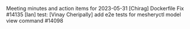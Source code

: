Meeting minutes and action items for 2023-05-31
[Chirag]  Dockerfile Fix #14135
                    [Ian]  test: 
[Vinay Cheripally] add e2e tests for mesheryctl model view command #14098
